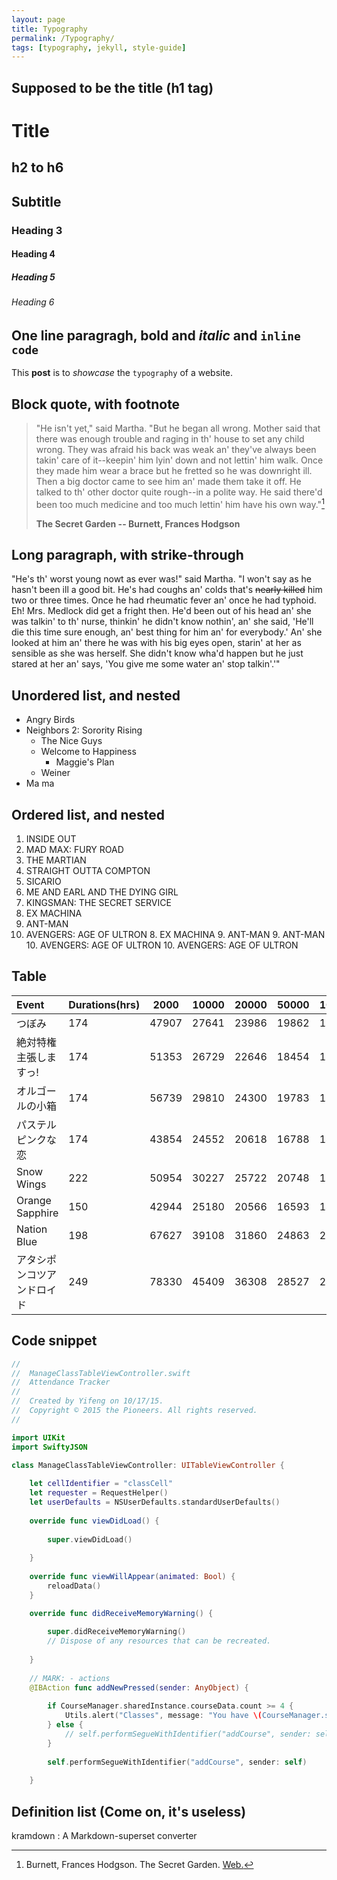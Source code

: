 ```yaml
---
layout: page
title: Typography
permalink: /Typography/
tags: [typography, jekyll, style-guide]
---
```


Supposed to be the title (h1 tag)
---

Title
===

h2 to h6
---

Subtitle
---

### Heading 3

#### Heading 4

##### Heading 5

###### Heading 6

One line paragragh, **bold** and *italic* and `inline code`
---

This **post** is to *showcase* the `typography` of a website. 

Block quote, with footnote
---

>"He isn't yet," said Martha. "But he began all wrong. Mother said that there was enough trouble and raging in th' house to set any child wrong. They was afraid his back was weak an' they've always been takin' care of it--keepin' him lyin' down and not lettin' him walk. Once they made him wear a brace but he fretted so he was downright ill. Then a big doctor came to see him an' made them take it off. He talked to th' other doctor quite rough--in a polite way. He said there'd been too much medicine and too much lettin' him have his own way."[^1]
>
>**The Secret Garden -- Burnett, Frances Hodgson**

Long paragraph, with strike-through
---

"He's th' worst young nowt as ever was!" said Martha. "I won't say as he hasn't been ill a good bit. He's had coughs an' colds that's ~~nearly killed~~ him two or three times. Once he had rheumatic fever an' once he had typhoid. Eh! Mrs. Medlock did get a fright then. He'd been out of his head an' she was talkin' to th' nurse, thinkin' he didn't know nothin', an' she said, 'He'll die this time sure enough, an' best thing for him an' for everybody.' An' she looked at him an' there he was with his big eyes open, starin' at her as sensible as she was herself. She didn't know wha'd happen but he just stared at her an' says, 'You give me some water an' stop talkin'.'"

Unordered list, and nested
---

- Angry Birds
- Neighbors 2: Sorority Rising
    - The Nice Guys
    - Welcome to Happiness
        - Maggie's Plan
    - 	Weiner
- Ma ma

Ordered list, and nested
---

1. INSIDE OUT
2. MAD MAX: FURY ROAD
3. THE MARTIAN
4. STRAIGHT OUTTA COMPTON
5. SICARIO
6. ME AND EARL AND THE DYING GIRL
7. KINGSMAN: THE SECRET SERVICE
8. EX MACHINA
9. ANT-MAN
10. AVENGERS: AGE OF ULTRON
    8. EX MACHINA
    9. ANT-MAN
         9. ANT-MAN
        10. AVENGERS: AGE OF ULTRON 
    10. AVENGERS: AGE OF ULTRON


Table
---

Event | Durations(hrs) | 2000 | 10000 | 20000 | 50000 | 100000 
:--   |       --- |  --- |   --- |   --- |   --- | --- 
つぼみ | 174 | 47907 | 27641 | 23986 | 19862 | 17215
絶対特権主張しますっ! | 174 | 51353 | 26729 | 22646 | 18454 | 15722
オルゴールの小箱 | 174 | 56739 | 29810 | 24300 | 19783 | 17425
パステルピンクな恋 | 174 | 43854 | 24552 | 20618 | 16788 | 14276
Snow Wings | 222 | 50954 | 30227 | 25722 | 20748 | 17416
Orange Sapphire | 150 | 42944 | 25180 | 20566 | 16593 | 14230
Nation Blue | 198 | 67627 | 39108 | 31860 | 24863 | 21949
アタシポンコツアンドロイド | 249 | 78330 | 45409 | 36308 | 28527 | 24542

Code snippet
---

```swift
//
//  ManageClassTableViewController.swift
//  Attendance Tracker
//
//  Created by Yifeng on 10/17/15.
//  Copyright © 2015 the Pioneers. All rights reserved.
//

import UIKit
import SwiftyJSON

class ManageClassTableViewController: UITableViewController {
    
    let cellIdentifier = "classCell"
    let requester = RequestHelper()
    let userDefaults = NSUserDefaults.standardUserDefaults()
    
    override func viewDidLoad() {
        
        super.viewDidLoad()
    
    }
    
    override func viewWillAppear(animated: Bool) {
        reloadData()
    }

    override func didReceiveMemoryWarning() {
        
        super.didReceiveMemoryWarning()
        // Dispose of any resources that can be recreated.
        
    }
    
    // MARK: - actions
    @IBAction func addNewPressed(sender: AnyObject) {
        
        if CourseManager.sharedInstance.courseData.count >= 4 {
            Utils.alert("Classes", message: "You have \(CourseManager.sharedInstance.courseData.count) classes now")
        } else {
            // self.performSegueWithIdentifier("addCourse", sender: self)
        }
        
        self.performSegueWithIdentifier("addCourse", sender: self)
        
    }
```

Definition list (Come on, it's useless)
---
kramdown
: A Markdown-superset converter


[^1]: Burnett, Frances Hodgson. The Secret Garden. [Web.][secret-garden]

[secret-garden]: http://www.pagebypagebooks.com/Frances_Hodgson_Burnett/The_Secret_Garden/
